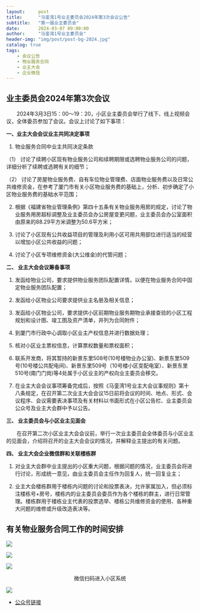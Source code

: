 ```yaml
---
layout:     post
title:      "马銮湾1号业主委员会2024年第3次会议公告"
subtitle:   "第一届业主委员会"
date:       2024-03-07 09:00:00
author:     "马銮湾1号业主委员会"
header-img: "img/post/post-bg-2024.jpg"
catalog: true
tags:
    - 会议公告
    - 物业服务合同
    - 业主大会
    - 企业微信
---
```




## 业主委员会2024年第3次会议

&emsp;&emsp;2024年3月3日15：00～19：20，小区业主委员会举行了线下、线上视频会议，全体委员参加了会议。会议上讨论了如下事项：

**一、业主大会会议业主共同决定事项**

1. 物业服务合同中业主共同决定条款

（1） 讨论了续聘小区现有物业服务公司和续聘期限或选聘物业服务公司的问题，详细分析了续聘或选聘有关的细节；

（2） 讨论了房屋物业服务费、自有车位物业管理费、店面物业服务费以及日常公共维修资金，在参考了厦门市有关小区物业服务费的基础上，分析、初步确定了小区物业服务费的基础水平范围；

2. 根据《福建省物业管理条例》第四十五条有关物业服务用房的规定，讨论了物业服务用房超标调整及业主委员会办公房屋变更问题，业主委员会办公室面积由原来的88.29平方米调整为50.6平方米；

3. 讨论了小区现有公共收益项目的管理及利用小区可用共用部位进行适当的经营以增加小区公共收益的问题；

4. 讨论了小区专项维修资金(大公维金)的代管问题；

**二、 业主大会会议筹备事项**

1. 发函给物业公司，要求提供物业服务团队配置详情，以便在物业服务合同中固定物业服务团队配置；

2. 发函给小区物业公司要求提供业主名册及相关信息；

3. 发函给小区物业公司，要求提供小区前期物业服务期物业承接查验的小区工程规划和设计图、竣工图及资产清单，并列为合同附件；

4. 到厦门市行政中心调取小区业主产权信息并进行数据处理；

5. 核对小区业主票权信息，计算票权数量和票权面积；

6. 联系开发商，将其暂持的新景东里508号(10号楼物业办公室)、新景东里509号(10号楼公共配电间)、新景东里509号（10号楼小区变配电室）、新景东里510号(南门门岗)等4处属于小区业主的产权向业主委员会移交。

7. 在业主大会会议事项筹备完成后，按照《马銮湾1号业主大会议事规则》第十八条规定，在召开第二次业主大会会议15日前将会议的时间、地点、形式、会议程序、会议需要表决事项及有关材料以书面形式在小区公告栏、业主委员会公众号及业主大会群中予以公告。

**三、 业主委员会与小区业主见面会**

&emsp;&emsp;在召开第二次小区业主大会会议前，举行一次业主委员会全体委员与小区业主的见面会，介绍将召开的业主大会会议的情况，并解释业主提出的有关问题。

**四、 业主大会企业微信群和关联楼栋群**

1. 对业主大会群中业主提出的小区重大问题，根据问题的情况，业主委员会将进行讨论，形成统一意见，由业主委员会主任作为回复人，统一回复业主；

2. 业主大会楼栋群用于楼栋内问题的讨论和投票表决，允许家属加入，但必须标注楼栋号+房号，楼栋内的业主委员会委员作为各个楼栋的群主，进行日常管理。楼栋群用于楼栋业主代表的投票选举、楼栋公共维修资金的使用、各种重大问题的维修或升级改造表决等。


## 有关物业服务合同工作的时间安排

![](\img\in-post\2024-03-07-时间安排.jpg)

![](\img\in-post\2024-3-7-公告盖章.jpg)

![](\img\in-post\2024-3-7-公告实景.jpg)

<center>微信扫码进入小区系统</center>

![](\img\in-post\蜂窝智家.jpg)


- [公众号链接](https://mp.weixin.qq.com/s/A0xZ-WdO7B2NbsYeWp3RSA)

